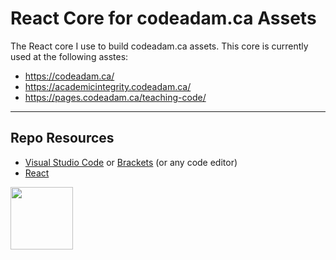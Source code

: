 # React Core for codeadam.ca Assets

The React core I use to build codeadam.ca assets. This core is currently used at the following asstes:

- https://codeadam.ca/
- https://academicintegrity.codeadam.ca/
- https://pages.codeadam.ca/teaching-code/

***

## Repo Resources

* [Visual Studio Code](https://code.visualstudio.com/) or [Brackets](http://brackets.io/) (or any code editor)
* [React](https://reactjs.org/)

<a href="https://codeadam.ca">
<img src="https://codeadam.ca/images/code-block.png" width="100">
</a>
